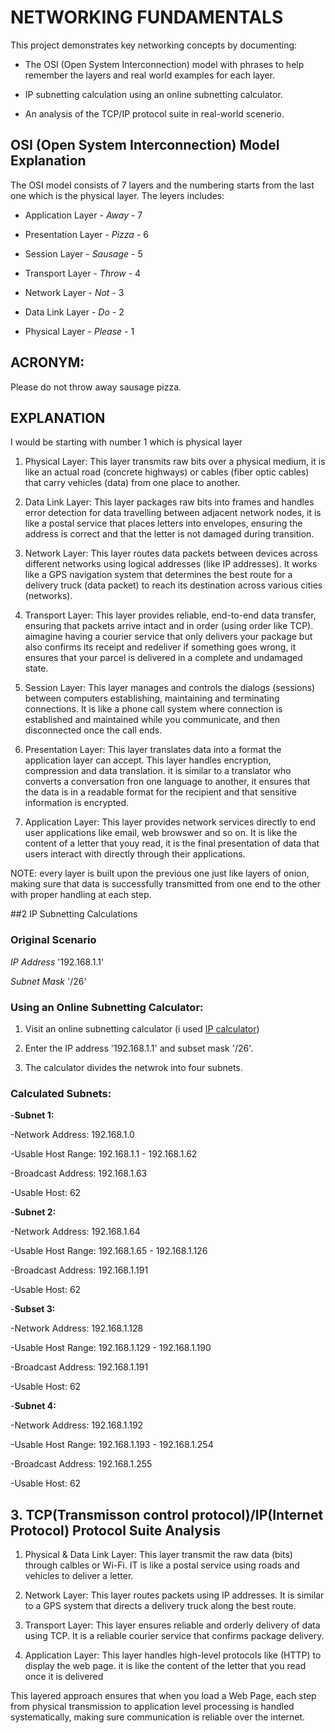 # NETWORKING FUNDAMENTALS

This project demonstrates key networking concepts by documenting:

- The OSI (Open System Interconnection) model with phrases to help remember the layers and real world examples for each layer.

- IP subnetting calculation using an online subnetting calculator.

- An analysis of the TCP/IP protocol suite in real-world scenerio.


## OSI (Open System Interconnection) Model Explanation

The OSI model consists of 7 layers and the numbering starts from the last one which is the physical layer. The leyers includes:

- Application Layer  - *Away*    - 7

- Presentation Layer - *Pizza*   - 6

- Session Layer - *Sausage*      - 5

- Transport Layer - *Throw*      - 4

- Network Layer - *Not*          - 3

- Data Link Layer - *Do*         - 2

- Physical  Layer - *Please*     - 1

## ACRONYM: 

Please do not throw away sausage pizza.

## EXPLANATION

I would be starting with number 1 which is physical layer

1. Physical Layer: This layer transmits raw bits over a physical medium, it is like an actual road (concrete highways) or cables (fiber optic cables) that carry vehicles (data) from one place to another.

2. Data Link Layer: This layer packages raw bits into frames and handles error detection for data travelling between adjacent network nodes, it is like a postal service that places letters into envelopes, ensuring the address is correct and that the letter is not damaged during transition.

3. Network Layer: This layer routes data packets between devices across different networks using logical addresses (like IP addresses). It works like a GPS navigation system that determines the best route for a delivery truck (data packet) to reach its destination across various cities (networks).

4. Transport Layer: This layer provides reliable, end-to-end data transfer, ensuring that packets arrive intact and in order (using order like TCP). aimagine having a courier service that only delivers your package but also confirms its receipt and redeliver if something goes wrong, it ensures that your parcel is delivered in a complete and undamaged state.

5. Session Layer: This layer manages and controls the dialogs (sessions) between computers establishing, maintaining and terminating connections. It is like a phone call system where connection is established and maintained while you communicate, and then disconnected once the call ends.

6. Presentation Layer: This layer translates data into a format the application layer can accept. This layer handles encryption, compression and data translation. it is similar to a translator who converts a conversation fron one language to another, it ensures that the data is in a readable format for the recipient and that sensitive information is encrypted.

7. Application Layer: This layer provides network services directly to end user applications like email, web browswer and so on. It is like the content of a letter that youy read, it is the final presentation of data that users interact with directly through their applications.

NOTE: every layer is built upon the previous one just like layers of onion, making sure that data is successfully transmitted from one end to the other with proper handling at each step.

##2 IP Subnetting Calculations

### Original Scenario 

*IP Address* '192.168.1.1'      
 
*Subnet Mask* '/26'

### Using an Online Subnetting Calculator:

1. Visit an online subnetting calculator (i used [IP calculator](calculator.net/ip-subnet-calculator.html))

2. Enter the IP address '192.168.1.1' and subset mask '/26'.

3. The calculator divides the netwrok into four subnets.

### Calculated Subnets:

-**Subnet 1:**

 -Network Address: 192.168.1.0
 
 -Usable Host Range: 192.168.1.1 - 192.168.1.62

 -Broadcast Address: 192.168.1.63

 -Usable Host: 62

-**Subnet 2:**

 -Network Address: 192.168.1.64
 
 -Usable Host Range: 192.168.1.65 - 192.168.1.126

 -Broadcast Address: 192.168.1.191

 -Usable Host: 62

-**Subset 3:**

 -Network Address: 192.168.1.128

 -Usable Host Range: 192.168.1.129 - 192.168.1.190

 -Broadcast Address: 192.168.1.191

 -Usable Host: 62

-**Subnet 4:**

 -Network Address: 192.168.1.192

 -Usable Host Range: 192.168.1.193 - 192.168.1.254

 -Broadcast Address: 192.168.1.255

 -Usable Host: 62

## 3. TCP(Transmisson control protocol)/IP(Internet Protocol) Protocol Suite Analysis


1. Physical & Data Link Layer: This layer transmit the raw data (bits) through calbles or Wi-Fi. IT is like a postal service using roads and vehicles to deliver a letter.

2. Network Layer: This layer routes packets using IP addresses. It is similar to a GPS system that directs a delivery truck along the best route.

3. Transport Layer: This layer ensures reliable and orderly delivery of data using TCP. It is a reliable courier service that confirms package delivery.

4. Application Layer: This layer handles high-level protocols like (HTTP) to display the web page. it is like the content of the letter that you read once it is delivered

This layered approach ensures that when you load a Web Page, each step from physical transmission to application level processing is handled systematically, making sure communication is reliable over the internet.  


